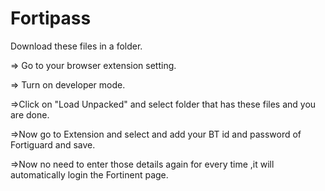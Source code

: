 # Fortipass
Download these files in a folder.

=> Go to your browser extension setting.

=> Turn on developer mode.

=>Click on "Load Unpacked" and select folder that has these files and you are done.

=>Now go to Extension and select and add your BT id and password of Fortiguard and save.

=>Now no need to enter those details again for every time ,it will automatically login the Fortinent page.
